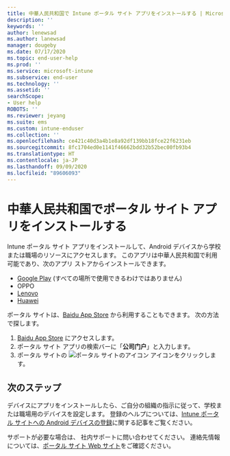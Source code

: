 ```yaml
---
title: 中華人民共和国で Intune ポータル サイト アプリをインストールする | Microsoft Docs
description: ''
keywords: ''
author: lenewsad
ms.author: lanewsad
manager: dougeby
ms.date: 07/17/2020
ms.topic: end-user-help
ms.prod: ''
ms.service: microsoft-intune
ms.subservice: end-user
ms.technology: ''
ms.assetid: ''
searchScope:
- User help
ROBOTS: ''
ms.reviewer: jeyang
ms.suite: ems
ms.custom: intune-enduser
ms.collection: ''
ms.openlocfilehash: ce421c40d3a4b1e8a92df139bb18fce22f6231eb
ms.sourcegitcommit: 8fc1704ed0e1141f46662bdd32b52bec00fb93b4
ms.translationtype: HT
ms.contentlocale: ja-JP
ms.lasthandoff: 09/09/2020
ms.locfileid: "89606093"
---
```

# <a name="install-company-portal-app-in-peoples-republic-of-china"></a>中華人民共和国でポータル サイト アプリをインストールする

Intune ポータル サイト アプリをインストールして、Android デバイスから学校または職場のリソースにアクセスします。 このアプリは中華人民共和国で利用可能であり、次のアプリ ストアからインストールできます。 

* [Google Play](https://go.microsoft.com/fwlink/?linkid=871947) (すべての場所で使用できるわけではありません)
* OPPO
* [Lenovo](https://go.microsoft.com/fwlink/?linkid=2125082)
* [Huawei](https://go.microsoft.com/fwlink/?linkid=836948)


ポータル サイトは、[Baidu App Store](https://go.microsoft.com/fwlink/?linkid=2133565) から利用することもできます。 次の方法で探します。  
 
   1. [Baidu App Store](https://go.microsoft.com/fwlink/?linkid=2133565) にアクセスします。  
   2. ポータル サイト アプリの検索バーに「**公司门户**」と入力します。  
   3. ポータル サイトの ![ポータル サイトのアイコン](./media/company-portal-logo-small-2006.png) アイコンをクリックします。  


## <a name="next-steps"></a>次のステップ  
デバイスにアプリをインストールしたら、ご自分の組織の指示に従って、学校または職場用のデバイスを設定します。 登録のヘルプについては、[Intune ポータル サイトへの Android デバイスの登録](enroll-device-android-company-portal.md)に関する記事をご覧ください。 


サポートが必要な場合は、 社内サポートに問い合わせてください。 連絡先情報については、[ポータル サイト Web サイト](https://go.microsoft.com/fwlink/?linkid=2010980)をご確認ください。
